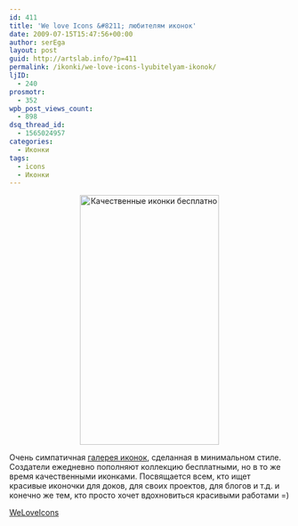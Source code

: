 ```yaml
---
id: 411
title: 'We love Icons &#8211; любителям иконок'
date: 2009-07-15T15:47:56+00:00
author: serEga
layout: post
guid: http://artslab.info/?p=411
permalink: /ikonki/we-love-icons-lyubitelyam-ikonok/
ljID:
  - 240
prosmotr:
  - 352
wpb_post_views_count:
  - 898
dsq_thread_id:
  - 1565024957
categories:
  - Иконки
tags:
  - icons
  - Иконки
---
```

<p style="text-align: center;">
  <img class="aligncenter" style="border: 0pt none;" src="http://img131.imageshack.us/img131/2903/weloveicons.jpg" alt="Качественные иконки бесплатно" width="250" height="449" />
</p>

Очень симпатичная <a href="http://weloveicons.com/" target="_blank">галерея иконок</a>, сделанная в минимальном стиле. Создатели ежедневно пополняют коллекцию бесплатными, но в то же время качественными иконками. Посвящается всем, кто ищет красивые иконочки для доков, для своих проектов, для блогов и т.д. и конечно же тем, кто просто хочет вдохновиться красивыми работами =)

<a href="http://weloveicons.com/" target="_blank">WeLoveIcons</a>